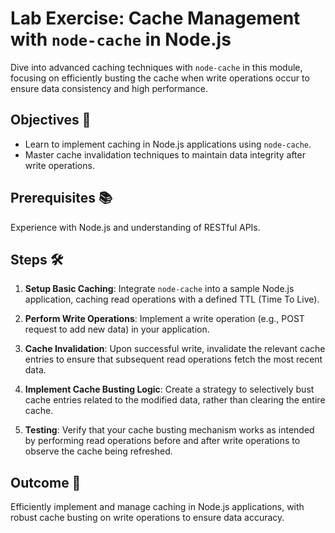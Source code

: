 # Lab Exercise: Cache Management with `node-cache` in Node.js

Dive into advanced caching techniques with `node-cache` in this module, focusing on efficiently busting the cache when write operations occur to ensure data consistency and high performance.

## Objectives 🎯

- Learn to implement caching in Node.js applications using `node-cache`.
- Master cache invalidation techniques to maintain data integrity after write operations.

## Prerequisites 📚

Experience with Node.js and understanding of RESTful APIs.

## Steps 🛠️

1. **Setup Basic Caching**: Integrate `node-cache` into a sample Node.js application, caching read operations with a defined TTL (Time To Live).

2. **Perform Write Operations**: Implement a write operation (e.g., POST request to add new data) in your application.

3. **Cache Invalidation**: Upon successful write, invalidate the relevant cache entries to ensure that subsequent read operations fetch the most recent data.

4. **Implement Cache Busting Logic**: Create a strategy to selectively bust cache entries related to the modified data, rather than clearing the entire cache.

5. **Testing**: Verify that your cache busting mechanism works as intended by performing read operations before and after write operations to observe the cache being refreshed.

## Outcome 🏁

Efficiently implement and manage caching in Node.js applications, with robust cache busting on write operations to ensure data accuracy.

